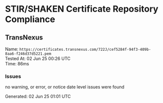 # STIR/SHAKEN Certificate Repository Compliance

## TransNexus

Name: `https://certificates.transnexus.com/722J/cef5284f-94f3-409b-8aa6-f246d37d5221.pem`\
Tested At: 02 Jun 25 00:26 UTC\
Time: 86ms

### Issues

no warning, or error, or notice date level issues were found

Generated: 02 Jun 25 01:01 UTC